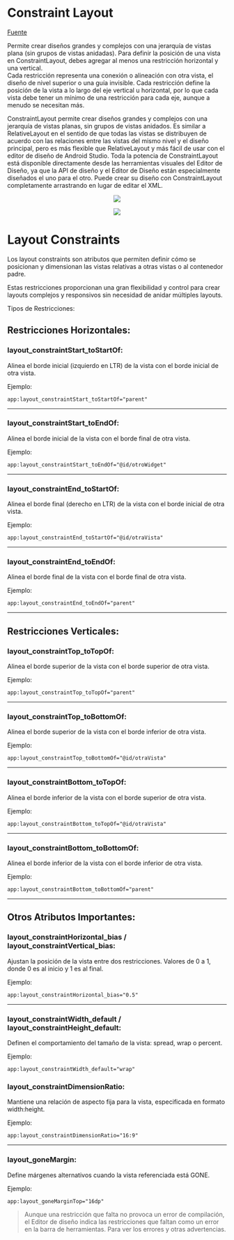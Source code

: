 # Constraint Layout

[Fuente](https://developer.android.com/develop/ui/views/layout/constraint-layout)

Permite crear diseños grandes y complejos con una jerarquía de vistas plana (sin grupos de vistas anidadas). Para definir la 
posición de una vista en ConstraintLayout, debes agregar al menos una restricción horizontal y una vertical.  
Cada restricción representa una conexión o alineación con otra vista, el diseño de nivel superior o una guía invisible. Cada 
restricción define la posición de la vista a lo largo del eje vertical u horizontal, por lo que cada vista debe tener un mínimo de una restricción para cada eje, aunque a menudo se necesitan más.

ConstraintLayout permite crear diseños grandes y complejos con una jerarquía de vistas planas, sin grupos de vistas anidados. Es similar a RelativeLayout en el sentido de que todas las vistas se distribuyen de acuerdo con las relaciones entre las vistas del mismo nivel y el diseño principal, pero es más flexible que RelativeLayout y más fácil de usar con el editor de diseño de Android Studio.
Toda la potencia de ConstraintLayout está disponible directamente desde las herramientas visuales del Editor de Diseño, ya que la API de diseño y el Editor de Diseño están especialmente diseñados el uno para el otro. Puede crear su diseño con ConstraintLayout completamente arrastrando en lugar de editar el XML.

<p align="center">
  <img src="https://developer.android.com/static/training/constraint-layout/images/constraint-fail_2x.png" />
</p>
<p align="center">
  <img src="https://developer.android.com/static/training/constraint-layout/images/constraint-fail-fixed_2x.png" />
</p>

# Layout Constraints

Los layout constraints son atributos que permiten definir cómo se posicionan y dimensionan las vistas relativas a otras vistas o al contenedor padre. 

Estas restricciones proporcionan una gran flexibilidad y control para crear layouts complejos y responsivos sin necesidad de anidar múltiples layouts.

Tipos de Restricciones:

## Restricciones Horizontales:

### layout_constraintStart_toStartOf:

Alinea el borde inicial (izquierdo en LTR) de la vista con el borde inicial de otra vista.

Ejemplo: 

```
app:layout_constraintStart_toStartOf="parent"
```
___

### layout_constraintStart_toEndOf:

Alinea el borde inicial de la vista con el borde final de otra vista.

Ejemplo: 

```
app:layout_constraintStart_toEndOf="@id/otroWidget"
```
___

### layout_constraintEnd_toStartOf:

Alinea el borde final (derecho en LTR) de la vista con el borde inicial de otra vista.

Ejemplo: 

```
app:layout_constraintEnd_toStartOf="@id/otraVista"
```
___

### layout_constraintEnd_toEndOf:

Alinea el borde final de la vista con el borde final de otra vista.

Ejemplo: 

```
app:layout_constraintEnd_toEndOf="parent"
```
___

## Restricciones Verticales:

### layout_constraintTop_toTopOf:

Alinea el borde superior de la vista con el borde superior de otra vista.

Ejemplo: 

```
app:layout_constraintTop_toTopOf="parent"
```

___

### layout_constraintTop_toBottomOf:

Alinea el borde superior de la vista con el borde inferior de otra vista.

Ejemplo: 

```
app:layout_constraintTop_toBottomOf="@id/otraVista"
```
___

### layout_constraintBottom_toTopOf:

Alinea el borde inferior de la vista con el borde superior de otra vista.

Ejemplo: 

```
app:layout_constraintBottom_toTopOf="@id/otraVista"
```
___

### layout_constraintBottom_toBottomOf:

Alinea el borde inferior de la vista con el borde inferior de otra vista.

Ejemplo: 

```
app:layout_constraintBottom_toBottomOf="parent"
```
___

## Otros Atributos Importantes:


### layout_constraintHorizontal_bias / layout_constraintVertical_bias:

Ajustan la posición de la vista entre dos restricciones. Valores de 0 a 1, donde 0 es al inicio y 1 es al final.

Ejemplo: 

```
app:layout_constraintHorizontal_bias="0.5"
```

___

### layout_constraintWidth_default / layout_constraintHeight_default:

Definen el comportamiento del tamaño de la vista: spread, wrap o percent.

Ejemplo: 

```
app:layout_constraintWidth_default="wrap"
```

### layout_constraintDimensionRatio:

Mantiene una relación de aspecto fija para la vista, especificada en formato width:height.

Ejemplo: 

```
app:layout_constraintDimensionRatio="16:9"
```

___


### layout_goneMargin:

Define márgenes alternativos cuando la vista referenciada está GONE.

Ejemplo: 

```
app:layout_goneMarginTop="16dp"
```

> Aunque una restricción que falta no provoca un error de compilación, el Editor de diseño indica las restricciones que faltan como un error en la barra de herramientas. Para ver los errores y otras advertencias.
